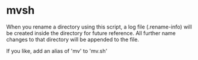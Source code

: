 # mvsh
When you rename a directory using this script, a log file (.rename-info)
will be created inside the directory for future reference.
All further name changes to that directory will be appended to the file.

If you like, add an alias of 'mv' to 'mv.sh'
